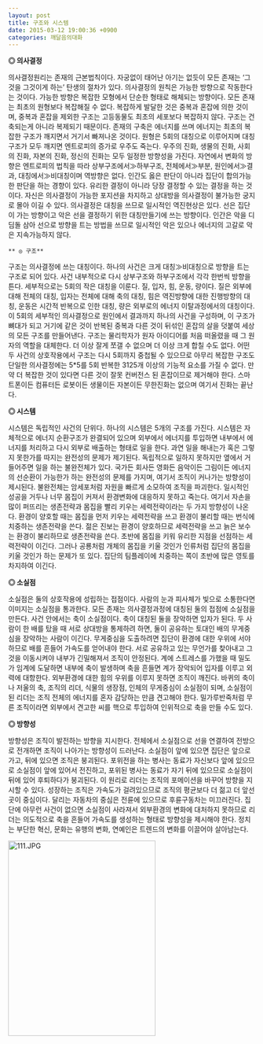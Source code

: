 ```yaml
---
layout: post
title: 구조와 시스템
date: 2015-03-12 19:00:36 +0900
categories: 깨달음의대화
---
```

**◎ 의사결정** 

  


의사결정원리는 존재의 근본법칙이다. 자궁없이 태어난 아기는 없듯이 모든 존재는 ‘그것을 그것이게 하는’ 탄생의 절차가 있다. 의사결정의 원칙은 가능한 방향으로 작동한다는 것이다. 가능한 방향은 복잡한 모형에서 단순한 형태로 해체되는 방향이다. 모든 존재는 최초의 원형보다 복잡해질 수 없다. 복잡하게 발달한 것은 중복과 혼잡에 의한 것이며, 중복과 혼잡을 제외한 구조는 고등동물도 최초의 세포보다 복잡하지 않다. 구조는 건축되는게 아니라 복제되기 때문이다. 존재의 구축은 에너지를 쓰며 에너지는 최초의 복잡한 구조가 깨지면서 거기서 빠져나온 것이다. 원형은 5회의 대칭으로 이루어지며 대칭구조가 모두 깨지면 엔트로피의 증가로 우주도 죽는다. 우주의 진화, 생물의 진화, 사회의 진화, 자본의 진화, 정신의 진화는 모두 일정한 방향성을 가진다. 자연에서 변화의 방향은 엔트로피의 법칙을 따라 상부구조에서≫하부구조, 전체에서≫부분, 원인에서≫결과, 대칭에서≫비대칭이며 역방향은 없다. 인간도 옳은 판단이 아니라 집단이 합의가능한 판단을 하는 경향이 있다. 유리한 결정이 아니라 당장 결정할 수 있는 결정을 하는 것이다. 자신은 의사결정이 가능한 포지션을 차지하고 상대방을 의사결정이 불가능한 궁지로 몰아 이길 수 있다. 의사결정은 대칭을 쓰므로 일시적인 역진현상은 있다. 선은 집단이 가는 방향이고 악은 선을 결정하기 위한 대칭만들기에 쓰는 방향이다. 인간은 악을 디딤돌 삼아 선으로 방향을 트는 방법을 쓰므로 일시적인 악은 있으나 에너지의 고갈로 악은 지속가능하지 않다. 

  


  


 

    ** ◎ 구조** 

  


구조는 의사결정에 쓰는 대칭이다. 하나의 사건은 크게 대칭≫비대칭으로 방향을 트는 구조로 되어 있다. 사건 내부적으로 다시 상부구조와 하부구조에서 각각 한번씩 방향을 튼다. 세부적으로는 5회의 작은 대칭을 이룬다. 질, 입자, 힘, 운동, 량이다. 질은 외부에 대해 전체의 대칭, 입자는 전체에 대해 축의 대칭, 힘은 역진방향에 대한 진행방향의 대칭, 운동은 시간적 반복으로 인한 대칭, 량은 외부로의 에너지 이탈과정에서의 대칭이다. 이 5회의 세부적인 의사결정으로 원인에서 결과까지 하나의 사건을 구성하며, 이 구조가 뼈대가 되고 거기에 같은 것이 반복된 중복과 다른 것이 뒤섞인 혼잡의 살을 덧붙여 세상의 모든 구조를 만들어낸다. 구조는 물리학자가 원자 아이디어를 처음 떠올렸을 때 그 원자의 역할을 대체한다. 더 이상 잘게 쪼갤 수 없으며 더 이상 크게 합칠 수도 없다. 어떤 두 사건의 상호작용에서 구조는 다시 5회까지 중첩될 수 있으므로 아무리 복잡한 구조도 단일한 의사결정에는 5*5를 5회 반복한 3125개 이상의 기능적 요소를 가질 수 없다. 만약 더 복잡한 것이 있다면 다른 것이 잘못 컨버전스 된 혼잡이므로 제거해야 한다. 스마트폰이든 컴퓨터든 로봇이든 생물이든 자본이든 무한진화는 없으며 여기서 진화는 끝난다. 

  


  


**◎ 시스템** 

  


시스템은 독립적인 사건의 단위다. 하나의 시스템은 5개의 구조를 가진다. 시스템은 자체적으로 에너지 순환구조가 완결되어 있으며 외부에서 에너지를 투입하면 내부에서 에너지를 처리하고 다시 외부로 배출하는 형태로 일을 한다. 과연 일을 해내는가 혹은 그렇지 못한가를 따지는 완전성의 문제가 제기된다. 독립적으로 일하지 못하지만 옆에서 거들어주면 일을 하는 불완전체가 있다. 국가든 회사든 영화든 음악이든 그림이든 에너지의 선순환이 가능한가 하는 완전성의 문제를 가지며, 여기서 조직이 커나가는 방향성이 제시된다. 불완전체는 암세포처럼 자원을 빠르게 소모하여 조직을 파괴한다. 일시적인 성공을 거두나 너무 몸집이 커져서 환경변화에 대응하지 못하고 죽는다. 여기서 자손을 많이 퍼뜨리는 생존전략과 몸집을 빨리 키우는 세력전략이라는 두 가지 방향성이 나온다. 환경이 양호할 때는 몸집을 먼저 키우는 세력전략을 쓰고 환경이 불리할 때는 번식에 치중하는 생존전략을 쓴다. 젊은 진보는 환경이 양호하므로 세력전략을 쓰고 늙은 보수는 환경이 불리하므로 생존전략을 쓴다. 초반에 몸집을 키워 유리한 지점을 선점하는 세력전략이 이긴다. 그러나 공룡처럼 개체의 몸집을 키울 것인가 인류처럼 집단의 몸집을 키울 것인가 하는 문제가 또 있다. 집단의 팀플레이에 치중하는 쪽이 초반에 많은 영토를 차지하여 이긴다. 

  


  


**◎ 소실점** 

  


소실점은 둘의 상호작용에 성립하는 접점이다. 사람의 눈과 피사체가 빛으로 소통한다면 이미지는 소실점을 통과한다. 모든 존재는 의사결정과정에 대칭된 둘의 접점에 소실점을 만든다. 사건 안에서는 축이 소실점이다. 축이 대칭된 둘을 장악하면 입자가 된다. 두 사람이 한 배를 탔을 때 서로 상대방을 통제하려 하면, 둘이 공유하는 토대인 배의 무게중심을 장악하는 사람이 이긴다. 무게중심을 도출하려면 집단이 환경에 대한 우위에 서야 하므로 배를 흔들어 가속도를 얻어내야 한다. 서로 공유하고 있는 무언가를 찾아내고 그것을 이동시켜야 내부가 긴밀해져서 조직이 안정된다. 계에 스트레스를 가했을 때 밀도가 임계에 도달하면 내부에 축이 발생하며 축을 흔들면 계가 장악되어 입자를 이루고 외력에 대항한다. 외부환경에 대한 힘의 우위를 이루지 못하면 조직이 깨진다. 바퀴의 축이나 저울의 축, 조직의 리더, 식물의 생장점, 인체의 무게중심이 소실점이 되며, 소실점이 된 리더는 조직 전체의 에너지를 혼자 감당하는 만큼 견고해야 한다. 밀가루반죽처럼 무른 조직이라면 외부에서 견고한 씨를 핵으로 투입하여 인위적으로 축을 만들 수도 있다. 

  


  


**◎ 방향성** 

  


방향성은 조직이 발전하는 방향을 지시한다. 전체에서 소실점으로 선을 연결하여 전방으로 전개하면 조직이 나아가는 방향성이 드러난다. 소실점이 앞에 있으면 집단은 앞으로 가고, 뒤에 있으면 조직은 붕괴된다. 포위전을 하는 병사는 동료가 자신보다 앞에 있으므로 소실점이 앞에 있어서 전진하고, 포위된 병사는 동료가 자기 뒤에 있으므로 소실점이 뒤에 있어 후퇴하다가 붕괴된다. 이 원리로 리더는 조직의 포메이션을 바꾸어 방향을 지시할 수 있다. 성장하는 조직은 가속도가 걸려있으므로 조직의 평균보다 더 젊고 더 앞선 곳이 중심이다. 달리는 자동차의 중심은 전륜에 있으므로 후륜구동차는 미끄러진다. 집단에 아무런 사건이 없으면 소실점이 사라져서 외부환경의 변화에 대처하지 못하므로 리더는 의도적으로 축을 흔들어 가속도를 생성하는 형태로 방향성을 제시해야 한다. 정치는 부단한 혁신, 문화는 유행의 변화, 연예인은 트렌드의 변화를 이끌어야 살아남는다. 

  


  



 <img src="assets/attach/images/198/707/572/111.JPG" alt="111.JPG" width="300" height="397" />
